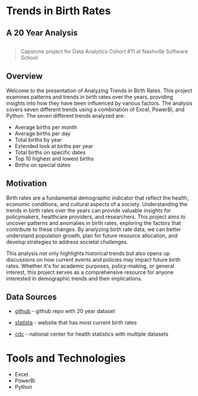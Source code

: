 # Trends in Birth Rates
## A 20 Year Analysis
## 

> Capstone project for Data Analytics Cohort #11 at Nashville Software School


## Overview

Welcome to the presentation of Analyzing Trends in Birth Rates. This project examines patterns and trends in birth rates over the years, providing insights into how they have been influenced by various factors. The analysis covers seven different trends using a combination of Excel, PowerBI, and Python. The seven different trends analyzed are:

- Average births per month 
- Average births per day
- Total births by year
- Extended look at births per year
- Total births on specific dates
- Top 10 highest and lowest births
- Births on special dates

## Motivation

Birth rates are a fundamental demographic indicator that reflect the health, economic conditions, and cultural aspects of a society. Understanding the trends in birth rates over the years can provide valuable insights for policymakers, healthcare providers, and researchers. This project aims to uncover patterns and anomalies in birth rates, exploring the factors that contribute to these changes. By analyzing birth rate data, we can better understand population growth, plan for future resource allocation, and develop strategies to address societal challenges.

This analysis not only highlights historical trends but also opens up discussions on how current events and policies may impact future birth rates. Whether it's for academic purposes, policy-making, or general interest, this project serves as a comprehensive resource for anyone interested in demographic trends and their implications.

## Data Sources

- [github] - github repo with 20 year dataset

[github]: <https://github.com/fivethirtyeight/data/tree/master/births>

- [statista] - website that has most current birth rates

[statista]: <https://www.statista.com/statistics/195908/number-of-births-in-the-united-states-since-1990/>

- [cdc] - national center for health statistics with multiple datasets

[cdc]: <https://www.cdc.gov/nchs/data-visualization/natality-trends/index.htm>

# Tools and Technologies

- Excel
- PowerBi
- Python
